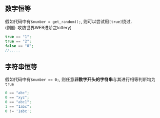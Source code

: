 
## 数字恒等
假如代码中有`$number = get_random();`, 则可以尝试用`[true]`绕过.   
(例题: 攻防世界WEB进阶之lottery)  
```php
true == "1";
true == "2";
false == "0";
//.....
```

## 字符串恒等
假如代码中有`$number == 0;`, 则任意**非数字开头的字符串**与其进行相等判断均为`true`   
```php
0 == "abc";
0 == "xyz";
0 == "abc1";
1 == "1abc";
0 != '1abc';
```

